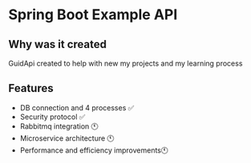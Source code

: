 
# Spring Boot Example API

## Why was it created
GuidApi created to help with new my projects and my learning process


## Features

- DB connection and 4 processes ✅
- Security protocol ✅
- Rabbitmq integration 🕚
- Microservice architecture 🕚
- Performance and efficiency improvements🕚

  
